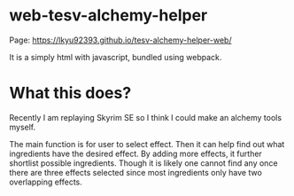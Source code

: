 # web-tesv-alchemy-helper

Page: https://lkyu92393.github.io/tesv-alchemy-helper-web/

It is a simply html with javascript, bundled using webpack.

# What this does?

Recently I am replaying Skyrim SE so I think I could make an alchemy tools myself.

The main function is for user to select effect. Then it can help find out what ingredients have the desired effect. By adding more effects, it further shortlist possible ingredients. Though it is likely one cannot find any once there are three effects selected since most ingredients only have two overlapping effects.
